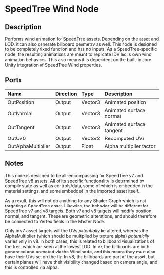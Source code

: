 # SpeedTree Wind Node

## Description

Performs wind animation for SpeedTree assets.  Depending on the asset and LOD, it can also generate billboard geometry as well.  This node is designed to be completely fixed function and has no inputs.  As a SpeedTree-specific node, the resulting animations are meant to replicate IDV Inc.'s own wind animation behaviors.  This also means it is dependent on the built-in core Unity integration of SpeedTree Wind properties.

## Ports

| Name               | Direction | Type    | Description              |
| :----------------- | :-------- | :------ | :----------------------- |
| OutPosition        | Output    | Vector3 | Animated position        |
| OutNormal          | Output    | Vector3 | Animated surface normal  |
| OutTangent         | Output    | Vector3 | Animated surface tangent |
| OutUV0             | Output    | Vector2 | Recomputed UVs           |
| OutAlphaMultiplier | Output    | Float   | Alpha multiplier factor  |

## Notes

This node is designed to be all-encompassing for SpeedTree v7 and SpeedTree v8 assets.  All of its specific functionality is determined by compile state as well as controls/data, some of which is embedded in the material settings, and some embedded in the imported asset itself.

As a result, this will not do anything for any Shader Graph which is not targeting a SpeedTree asset.  Likewise, the behavior will be different for SpeedTree v7 and v8 targets.  Both v7 and v8 targets will modify position, normal, and tangent.  These are geometric alterations, and should therefore be connected to Vertex fields in the Master Node.

Only in v7 asset targets will the UVs *potentially* be altered, whereas the AlphaMultiplier (which should be multiplied by texture alpha) *potentially* varies only in v8.  In both cases, this is related to billboard visualizations of the tree, which are seen at the lowest LOD.  In v7, the billboards are both generated and animated via the Wind node, and this means they must also have their UVs set on the fly.  In v8, the billboards are part of the asset, but certain planes will have their visibility changed based on camera angle, and this is controlled via alpha.

